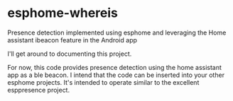 # esphome-whereis
Presence detection implemented using esphome and leveraging the
Home assistant ibeacon feature in the Android app

I'll get around to documenting this project.

For now, 
this code provides presence detection using the home assistant app
as a ble beacon. I intend that the code can be inserted into 
your other esphome projects. It's intended to operate similar to the 
excellent esppresence project.

